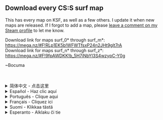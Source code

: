 ## Download every CS:S surf map

This has every map on KSF, as well as a few others. I update it when new maps are released. If I forgot to add a map, please [leave a comment on my Steam profile](http://steamcommunity.com/profiles/76561198059389558) to let me know.

Download link for maps surf_0* through surf_m*: https://mega.nz/#F!RLp1EK5b!WFWTfsxP24n2JHt9glt7rA</br>
Download link for maps surf_n* through surf_z*: https://mega.nz/#F!9fpAWDKK!b_5H7iNbYI3S4wzypC-Y0g

~Bocuma

</br>
</br>
<details>
<summary>简体中文 - 点击这里</summary>
这有在KSF的每张地图（surf map）。我上传每张新地图。如果我忘了上传地图，<a href="http://steamcommunity.com/profiles/76561198059389558">请在Steam告诉我。</a></br>
</br>
下载地图 surf_0* 到 surf_m* - https://mega.nz/#F!RLp1EK5b!WFWTfsxP24n2JHt9glt7rA</br>
下载地图 surf_n* 到 surf_z* - https://mega.nz/#F!9fpAWDKK!b_5H7iNbYI3S4wzypC-Y0g</br>
</br>
</details>

<details>
  <summary>Español - Haz clic aquí</summary>
  Esto tiene todos los mapas de KSF, y algunos otros. Lo actualizo cuando nuevos mapas son publicados. Si me olvidé de cargar un mapa, por favor <a href="http://steamcommunity.com/profiles/76561198059389558">escribe un comentario en mi perfil de Steam.</a></br>
  </br>
  Enlace de descarga a los mapas surf_0* a surf_m* - https://mega.nz/#F!RLp1EK5b!WFWTfsxP24n2JHt9glt7rA</br>
  Enlace de descarga a los mapas surf_n* a surf_z* - https://mega.nz/#F!9fpAWDKK!b_5H7iNbYI3S4wzypC-Y0g</br>
  </br>
</details>

<details>
<summary>Português - Clique aqui</summary>
Isto tem todos os mapas do KSF, e alguns outros. Eu atualizo quando novos mapas são publicados. Se esqueci de fazer o upload dum mapa, por favor <a href="http://steamcommunity.com/profiles/76561198059389558">escreva um comentário no meu perfil do Steam.</a></br>
</br>
Download mapas surf_0* a surf_m* - https://mega.nz/#F!RLp1EK5b!WFWTfsxP24n2JHt9glt7rA</br>
Download mapas surf_n* a surf_z* - https://mega.nz/#F!9fpAWDKK!b_5H7iNbYI3S4wzypC-Y0g</br>
</br>
</details>

<details>
  <summary>Français - Cliquez ici</summary>
  Ceci contient toutes les maps de KSF et également, quelques autres. Je le mets à jour quand de nouvelles maps sont publiées. Si j'ai oublié d'ajouter une map, merci de me <a href="http://steamcommunity.com/profiles/76561198059389558">laisser un commentaire sur mon profil Steam</a> afin de m'en informer.</br>
</br>
Lien de téléchargement pour les maps surf_0* à surf_m* - https://mega.nz/#F!RLp1EK5b!WFWTfsxP24n2JHt9glt7rA</br>
Lien de téléchargement pour les maps surf_n* à surf_z* - https://mega.nz/#F!9fpAWDKK!b_5H7iNbYI3S4wzypC-Y0g</br>
</br>
</details>

<details>
  <summary>Suomi - Klikkaa tästä</summary>
  Tässä on jokainen mappi KSF:ällä, ja pari muutakin. Päivitän tätä ainakuin uusi mappi on julkaistu. Jos unohdan lisätä jonkin mapin, ilmoita <a href="http://steamcommunity.com/profiles/76561198059389558">siitä steam profiilini kommenteissa.</a></br>
  </br>
  Lataa linkistä:</br>
  surf_0* - surf_m*: https://mega.nz/#F!RLp1EK5b!WFWTfsxP24n2JHt9glt7rA</br>
  surf_n* - surf_z*: https://mega.nz/#F!9fpAWDKK!b_5H7iNbYI3S4wzypC-Y0g</br>
  
  </details>
  
<details>
  <summary>Esperanto - Alklaku ĉi tie</summary>
  Ĉi tio havas ĉiun mapon de KSF, kaj pluraj aliaj mapoj. Mi ĝisdatigas ĝin kiam novoj mapoj estas publikigitaj. Se mi forgesis aldoni mapon, bonvolu <a href="http://steamcommunity.com/profiles/76561198059389558">skribi komenton en mia Steam profilo.</a></br>
  </br>
  Elŝutoj:</br>
  Mapoj surf_0* al surf_m*: https://mega.nz/#F!RLp1EK5b!WFWTfsxP24n2JHt9glt7rA</br>
  Mapoj surf_n* al surf_z*: https://mega.nz/#F!9fpAWDKK!b_5H7iNbYI3S4wzypC-Y0g</br>
  </details>
